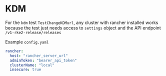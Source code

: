 # KDM

For the `kdm` test `TestChangeKDMurl`, any cluster with rancher installed works because the test just needs access to `settings`
object and the API endpoint `/v1-rke2-release/releases`

Example `config.yaml`

```yaml
rancher:
  host: "rancher_server_url"
  adminToken: "bearer_api_token"
  clusterName: "local"
  insecure: true
```
